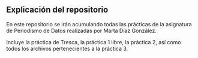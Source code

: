 ## Explicación del repositorio
En este repositorio se irán acumulando todas las prácticas de la asignatura de Periodismo de Datos realizadas por Marta Díaz González.

Incluye la práctica de Tresca, la práctica 1 libre, la práctica 2, así como todos los archivos pertenecientes a la práctica 3. 
